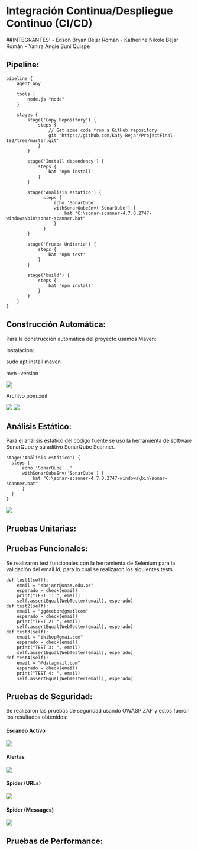 # Integración Continua/Despliegue Continuo (CI/CD)

##INTEGRANTES:
    - Edson Bryan Béjar Román
    - Katherine Nikole Béjar Román
    - Yanira Angie Suni Quispe
    
    
## Pipeline:
    pipeline {
        agent any
        
        tools {
            node.js "node"
        }

        stages {
            stage('Copy Repository') {
                steps {
                    // Get some code from a GitHub repository
                    git 'https://github.com/Katy-Bejar/ProjectFinal-IS2/tree/master.git'
                }
            }

            stage('Install dependency') {
                steps {
                    bat 'npm install'
                }
            }

            stage('Analisis estatico') {
                  steps {
                      echo 'SonarQube'
                      withSonarQubeEnv('SonarQube') {
                          bat "C:\sonar-scanner-4.7.0.2747-windows\bin\sonar-scanner.bat"
                      }
                  }
            }

            stage('Prueba Unitaria') {
                steps {
                    bat 'npm test'
                }
            }

            stage('build') {
                steps {
                    bat 'npm install'
                }
            }
        }
    }


## Construcción Automática:
Para la construcción automática del proyecto usamos Maven:

Instalación:

sudo apt install maven

mvn -version

![](Images/capture.png)

Archivo pom.xml

![](Images/capture1.png)
![](Images/capture2.png)

## Análisis Estático: 
Para el análisis estático del código fuente se usó la herramienta de software SonarQube y su aditivo SonarQube Scanner.

    stage('Análisis estático') {
      steps {
          echo 'SonarQube...'
          withSonarQubeEnv('SonarQube') {
              bat "C:\sonar-scanner-4.7.0.2747-windows\bin\sonar-scanner.bat"
          }
      }
    }
    
    
![](Images/i1.jpeg)



## Pruebas Unitarias:


## Pruebas Funcionales:
Se realizaron test funcionales con la herramienta de Selenium para la validación del email Id, para lo cual se realizaron los siguientes tests.

    def test1(self): 
        email = "ebejarr@unsa.edu.pe"
        esperado = check(email)
        print("TEST 1: ", email)
        self.assertEqual(WebTester(email), esperado)
    def test2(self): 
        email = "ggdeebor@gmailcom"
        esperado = check(email)
        print("TEST 2: ", email)
        self.assertEqual(WebTester(email), esperado)
    def test3(self): 
        email = "ikikop@gmai.com"
        esperado = check(email)
        print("TEST 3: ", email)
        self.assertEqual(WebTester(email), esperado)
    def test4(self): 
        email = "@datagmail.com"
        esperado = check(email)
        print("TEST 4: ", email)
        self.assertEqual(WebTester(email), esperado)


## Pruebas de Seguridad:
Se realizaron las pruebas de seguridad usando OWASP ZAP y estos fueron los resultados obtenidos:

#### Escaneo Activo
![](Images/i2.jpeg)

#### Alertas
![](Images/i3.jpeg)

#### Spider (URLs)
![](Images/i4.jpeg)

#### Spider (Messages)
![](Images/i5.jpeg)

## Pruebas de Performance:




